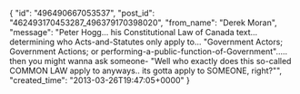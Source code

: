  {
   "id": "496490667053537",
   "post_id": "462493170453287_496379170398020",
   "from_name": "Derek Moran",
   "message": "Peter Hogg... his Constitutional Law of Canada text... determining who Acts-and-Statutes only apply to... \"Government Actors; Government Actions; or performing-a-public-function-of-Government\"..... then you might wanna ask someone- \"Well who exactly does this so-called COMMON LAW apply to anyways.. its gotta apply to SOMEONE, right?\"",
   "created_time": "2013-03-26T19:47:05+0000"
 }

